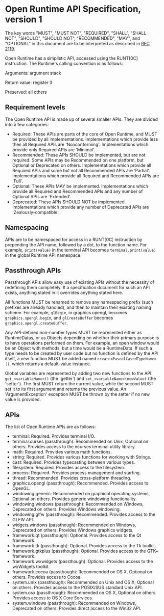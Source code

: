 Open Runtime API Specification, version 1
=========================================
The key words "MUST", "MUST NOT", "REQUIRED", "SHALL", "SHALL NOT", "SHOULD", "SHOULD NOT", "RECOMMENDED", "MAY", and "OPTIONAL" in this document are to be interpreted as described in [RFC 2119](http://www.ietf.org/rfc/rfc2119.txt).

Open Runtime has a simplistic API, accessed using the RUNT[0C] instruction. The Runtime's calling convention is as follows:

Arguments: argument stack

Return value: register 0

Preserved: all others

Requirement levels
------------------

The Open Runtime API is made up of several smaller APIs. They are divided into a few categories:

 * Required: These APIs are parts of the core of Open Runtime, and MUST be provided by all implementations. Implementations which provide less then all Required APIs are 'Nonconforming'. Implementations which provide only Required APIs are 'Minimal'.
 * Recommended: These APIs SHOULD be implemented, but are not required. Some APIs may be Recommended on one platform, but Optional or Deprecated on others. Implementations which provide all Required APIs and some but not all Recommended APIs are 'Partial'. Implementations which provide all Required and Recommended APIs are 'Full'.
 * Optional: These APIs MAY be implemented. Implementations which provide all Required and Recommended APIs and any number of Optional APIs are 'Extended'.
 * Deprecated: These APIs SHOULD NOT be implemented. Implementations which provide any number of Deprecated APIs are 'Zealously-compatible'.

Namespacing
-----------

APIs are to be namespaced for access in a RUNT[0C] instruction by prepending the API name, followed by a dot, to the function name. For example, `print(value)` in the terminal API becomes `terminal.print(value)` in the global Runtime API namespace.

Passthrough APIs
----------------

Passthrough APIs allow easy use of existing APIs without the necessity of redefining them completely. If a specification document for such an API exists, anything stated in it overrides anything stated here.

All functions MUST be renamed to remove any namespacing prefix (such prefixes are already handled), and then to maintain their existing naming scheme. For example, `glBegin`, in graphics.opengl, becomes `graphics.opengl.begin`, and `glCreateBuffer` becomes `graphics.opengl.createBuffer`.

Any API-defined non-number types MUST be represented either as RuntimeDatas, or as Objects depending on whether their primary purpose is to have operations performed on them. For example, an open window would be an Object with methods, but a time would be a RuntimeData. If such a type needs to be created by user code but no function is defined by the API itself, a new function MUST be added named `create<PascalCasedTypeName>()`, which returns a default-value instance.

Global variables are represented by adding two new functions to the API: `get_<variableName>()` (the 'getter') and `set_<variableName>(newValue)` (the 'setter'). The first MUST return the current value, while the second MUST set it to its first argument and returns the previous value. An 'ArgumentException' exception MUST be thrown by the setter if no new value is provided.

APIs
----

The list of Open Runtime APIs are as follows:

 * terminal: Required. Provides terminal I/O.
 * terminal.curses (passthrough): Recommended on Unix, Optional on others. Provides access to the ncurses terminal utility library.
 * math: Required. Provides various math functions.
 * string: Required. Provides various functions for working with Strings.
 * cast: Required. Provides typecasting between various types.
 * filesystem: Required. Provides access to the filesystem.
 * process: Required. Provides process management and starting.
 * thread: Recommended. Provides cross-platform threading.
 * graphics.opengl (passthrough): Recommended. Provides access to OpenGL.
 * windowing.generic: Recommended on graphical operating systems, Optional on others. Provides generic windowing functionality.
 * windowing.windows (passthrough): Recommended on Windows, Deprecated on others. Provides Windows windowing.
 * windowing.glfw (passthrough): Recommended. Provides access to the GLFW API.
 * widgets.windows (passthough): Recommended on Windows, Deprecated on others. Provides Windows graphics widgets.
 * framework.qt (passthough): Optional. Provides access to the Qt framework.
 * framework.tk (passthough): Optional. Provides access to the Tk toolkit.
 * framework.gtkplus (passthough): Optional. Provides access to the GTK+ framework.
 * framework.wxwidgets (passthough): Optional. Provides access to the wxWidgets toolkit.
 * framework.cocoa (passthough): Recommended on OS X, Optional on others. Provides access to Cocoa.
 * system.unix (passthough): Recommended on Unix and OS X, Optional on others. Provides access to the POSIX/SUS standard Unix API.
 * system.osx (passthrough): Recommended on OS X, Optional on others. Provides access to OS X Core Services.
 * system.windows (passthrough): Recommended on Windows, Deprecated on others. Provides direct access to the Win32 API.
